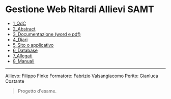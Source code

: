 # Gestione Web Ritardi Allievi SAMT

- [1_QdC](/1_QdC)  
- [2_Abstract](/2_Abstract)  
- [3_Documentazione (word e pdf)](/3_Documentazione%20%28word%20e%20pdf%29)  
- [4_Diari](/4_Diari)  
- [5_Sito o applicativo](/5_Sito%20o%20applicativo)  
- [6_Database](/6_Database)  
- [7_Allegati](/7_Allegati)  
- [8_Manuali](/8_Manuali)  

---

Allievo: Filippo Finke
Formatore: Fabrizio Valsangiacomo
Perito: Gianluca Costante

> Progetto d'esame.

